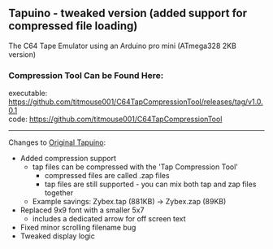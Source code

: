 ## Tapuino - tweaked version (added support for compressed file loading)

The C64 Tape Emulator using an Arduino pro mini  (ATmega328 2KB version)

### Compression Tool Can be Found Here:
executable: https://github.com/titmouse001/C64TapCompressionTool/releases/tag/v1.0.0.1  
code: https://github.com/titmouse001/C64TapCompressionTool  

----
Changes to [Original Tapuino]:
- Added compression support
  - tap files can be compressed with the 'Tap Compression Tool'
     - compressed files are called .zap files
     - tap files are still supported - you can mix both tap and zap files together
  - Example savings: Zybex.tap (881KB) -> Zybex.zap (89KB)
- Replaced 9x9 font with a smaller 5x7
  - includes a dedicated arrow for off screen text
- Fixed minor scrolling filename bug
- Tweaked display logic

[Original Tapuino]:https://github.com/sweetlilmre/tapuino
